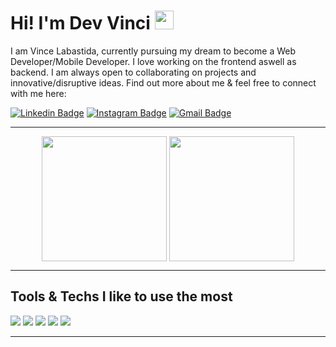 # Hi! I'm Dev Vinci <img src="https://raw.githubusercontent.com/MartinHeinz/MartinHeinz/master/wave.gif" width="30px">


I am Vince Labastida, currently pursuing my dream to become a Web Developer/Mobile Developer. I love working on the frontend aswell as backend. I am always open to collaborating on projects and innovative/disruptive ideas. Find out more about me & feel free to connect with me here:

[![Linkedin Badge](https://img.shields.io/badge/-VinceAndreiLabastida-blue?style=flat-square&logo=Linkedin&logoColor=white&link=https://www.linkedin.com/in/vince-andrei-labastida-135685213/)](https://www.linkedin.com/in/vince-andrei-labastida-135685213/)
[![Instagram Badge](https://img.shields.io/badge/-@iamthevincicode-dd2a7b?style=flat-square&logo=instagram&logoColor=white&link=https://www.instagram.com/iamthevincicode/)](https://www.instagram.com/iamthevincicode/)
[![Gmail Badge](https://img.shields.io/badge/-iamthevincicode@gmail.com-ea4335?style=flat-square&logo=Gmail&logoColor=white&link=mailto:kanna6501@gmail.com)](mailto:kanna6501@gmail.com)
<hr>
<p align="center">
<img width="48%" height="80%" style="display:inline;height:200px;width:auto;" align="center" src="https://github-readme-stats.vercel.app/api?username=vincebase&show_icons=true&theme=vue-dark&count_private=true" />

<img width="48%" height="100%" style="display:inline;height:200px;width:auto;" align="center" src="https://github-readme-stats.vercel.app/api/top-langs/?username=vincebase&hide=tex,php,python,shell,jupyter%20notebook&theme=vue-dark&custom_title=Technologies%20Used&langs_count=10&layout=compact" />
</p>
<hr>

## Tools & Techs I like to use the most

<p>
    <img src="https://img.shields.io/badge/javascript-%23F7DF1E.svg?&style=for-the-badge&logo=javascript&logoColor=black">
  <img src="https://img.shields.io/badge/MongoDB-darkGreen.svg?color=black&logo=mongoDB&logoColor=green&style=for-the-badge" />
    <img src="https://img.shields.io/badge/Express%20-FF110D.svg?logo=express&logoColor=black&style=for-the-badge" />
      <img src="https://img.shields.io/badge/React%20-black.svg?logo=react&logoColor=black&color=skyblue&style=for-the-badge" />
   <img src="https://img.shields.io/badge/NodeJS%20-green?style=for-the-badge" />
</p>
<hr>

